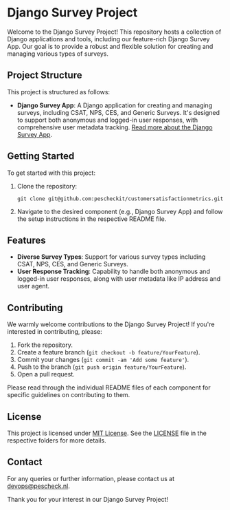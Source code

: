 # Django Survey Project

Welcome to the Django Survey Project! This repository hosts a collection of Django applications and tools, including our feature-rich Django Survey App. Our goal is to provide a robust and flexible solution for creating and managing various types of surveys.

## Project Structure

This project is structured as follows:

- **Django Survey App**: A Django application for creating and managing surveys, including CSAT, NPS, CES, and Generic Surveys. It's designed to support both anonymous and logged-in user responses, with comprehensive user metadata tracking. [Read more about the Django Survey App](src/customersatisfactionmetrics/README.md).

## Getting Started

To get started with this project:

1. Clone the repository:
   ```
   git clone git@github.com:pescheckit/customersatisfactionmetrics.git
   ```
2. Navigate to the desired component (e.g., Django Survey App) and follow the setup instructions in the respective README file.

## Features

- **Diverse Survey Types**: Support for various survey types including CSAT, NPS, CES, and Generic Surveys.
- **User Response Tracking**: Capability to handle both anonymous and logged-in user responses, along with user metadata like IP address and user agent.

## Contributing

We warmly welcome contributions to the Django Survey Project! If you're interested in contributing, please:

1. Fork the repository.
2. Create a feature branch (`git checkout -b feature/YourFeature`).
3. Commit your changes (`git commit -am 'Add some feature'`).
4. Push to the branch (`git push origin feature/YourFeature`).
5. Open a pull request.

Please read through the individual README files of each component for specific guidelines on contributing to them.

## License

This project is licensed under [MIT License](LICENSE). See the [LICENSE](LICENSE) file in the respective folders for more details.

## Contact

For any queries or further information, please contact us at devops@pescheck.nl.

Thank you for your interest in our Django Survey Project!

